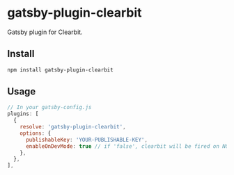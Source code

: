 # gatsby-plugin-clearbit

Gatsby plugin for Clearbit.

## Install

```sh
npm install gatsby-plugin-clearbit
```

## Usage

```javascript
// In your gatsby-config.js
plugins: [
  {
    resolve: 'gatsby-plugin-clearbit',
    options: {
      publishableKey: 'YOUR-PUBLISHABLE-KEY',
      enableOnDevMode: true // if 'false', clearbit will be fired on NODE_ENV=production only
    },
  },
],
```
